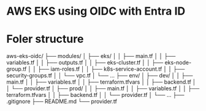 # AWS EKS using OIDC with Entra ID
# Foler structure
aws-eks-oidc/
├── modules/
│   ├── eks/
│   │   ├── main.tf
│   │   ├── variables.tf
│   │   ├── outputs.tf
│   │   ├── eks-cluster.tf
│   │   ├── eks-node-group.tf
│   │   ├── iam-roles.tf
│   │   ├── k8s-service-account.tf
│   │   ├── security-groups.tf
│   │   └── vpc.tf
│   └── ...
├── env/
│   ├── dev/
│   │   ├── main.tf
│   │   ├── variables.tf
│   │   ├── terraform.tfvars
│   │   ├── backend.tf
│   │   └── provider.tf
│   ├── prod/
│   │   ├── main.tf
│   │   ├── variables.tf
│   │   ├── terraform.tfvars
│   │   ├── backend.tf
│   │   └── provider.tf
│   └── ...
├── .gitignore
├── README.md
└── provider.tf
